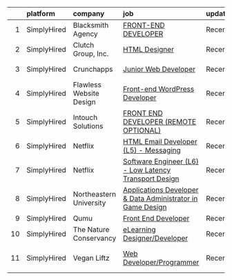 

|    | platform    | company                 | job                                                                                                                                                                     | update_time   | location         |
|---:|:------------|:------------------------|:------------------------------------------------------------------------------------------------------------------------------------------------------------------------|:--------------|:-----------------|
|  1 | SimplyHired | Blacksmith Agency       | [FRONT-END DEVELOPER](https://www.simplyhired.com/job/H9_cI43otRKm7Ijfd0f2AdqfCFAB9oXLc1nSUFX9fcNb-ng7o6Cd3Q?q=design+developer)                                        | Recently      | Remote           |
|  2 | SimplyHired | Clutch Group, Inc.      | [HTML Designer](https://www.simplyhired.com/job/rbWyS2s1lR8PI8wlJAG4Urc3jjy6MGcY6m4KIwM_Sgg8Ys7GU24xGw?q=design+developer)                                              | Recently      | United States    |
|  3 | SimplyHired | Crunchapps              | [Junior Web Developer](https://www.simplyhired.com/job/WCG3OHgVbBDAUjwPBcN_6NksBp6TgvlNJA5BKtraUn2U_yHM1Ue0Xg?q=design+developer)                                       | Recently      | New York, NY     |
|  4 | SimplyHired | Flawless Website Design | [Front-end WordPress Developer](https://www.simplyhired.com/job/DdZZHBHCg9USkbFSXHwzDS6v0oSc1aPdrdHZNkgE_YjYVl1E_6JKOg?q=design+developer)                              | Recently      | Remote           |
|  5 | SimplyHired | Intouch Solutions       | [FRONT END DEVELOPER (REMOTE OPTIONAL)](https://www.simplyhired.com/job/V5IlsMu5bOZ77FY4oJZtfbOpXBT4X8uJ-aCT5S4fZZOQau0LivOowg?q=design+developer)                      | Recently      | United States    |
|  6 | SimplyHired | Netflix                 | [HTML Email Developer (L5) - Messaging](https://www.simplyhired.com/job/1bXVxt5BiO0MD0IViaSIetDkT_fhFoZwnqAbC8nd3-MrVMl4GV84Zg?q=design+developer)                      | Recently      | Remote           |
|  7 | SimplyHired | Netflix                 | [Software Engineer (L6) - Low Latency Transport Design](https://www.simplyhired.com/job/REAKIiApVKnCuIgODzfI1KctgVtg1r5q5COc1sKnho2pWWgQ46_l5g?q=design+developer)      | Recently      | Remote           |
|  8 | SimplyHired | Northeastern University | [Applications Developer & Data Administrator in Game Design](https://www.simplyhired.com/job/xGK_yauPqdIE4IjpDUcg7wM5DH5eAcPjPREa4JXhXQJjuXxJNzNBTg?q=design+developer) | Recently      | Boston, MA       |
|  9 | SimplyHired | Qumu                    | [Front End Developer](https://www.simplyhired.com/job/ZwDprzdgjSwGIhC8GkCoU6qnwAmwIYGj6L1Y41KE7xaYbMul-O2OQQ?q=design+developer)                                        | Recently      | Remote           |
| 10 | SimplyHired | The Nature Conservancy  | [eLearning Designer/Developer](https://www.simplyhired.com/job/1dpn6qlI7TlhZcuvVvlbjycperPFDFPMvT8dC97Ovx99eiKsOBoTuQ?q=design+developer)                               | Recently      | United States    |
| 11 | SimplyHired | Vegan Liftz             | [Web Developer/Programmer](https://www.simplyhired.com/job/comrrSzpKsUqUyZP-96UB0-QD6TI7zdZVHs6q1tWKb9L8oBB2-hLMA?q=design+developer)                                   | Recently      | San Clemente, CA |